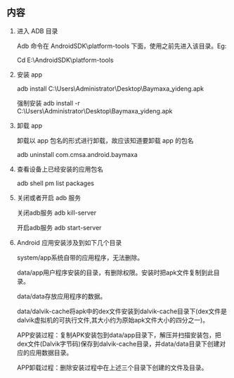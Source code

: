 ## 内容

1. 进入 ADB 目录

   Adb 命令在 AndroidSDK\platform-tools 下面，使用之前先进入该目录。Eg:

   Cd E:\AndroidSDK\platform-tools

2. 安装 app

   adb  install C:\Users\Administrator\Desktop\Baymaxa_yideng.apk

   强制安装  adb  install -r C:\Users\Administrator\Desktop\Baymaxa_yideng.apk

3. 卸载 app

    卸载以 app 包名的形式进行卸载，故应该知道要卸载 app 的包名

   adb uninstall com.cmsa.android.baymaxa

4. 查看设备上已经安装的应用包名

   adb shell pm list packages

5. 关闭或者开启 adb 服务

   关闭adb服务 adb kill-server

   开启adb服务 adb start-server

6. Android 应用安装涉及到如下几个目录

   system/app系统自带的应用程序，无法删除。

   data/app用户程序安装的目录，有删除权限。安装时把apk文件复制到此目录。

   data/data存放应用程序的数据。

   data/dalvik-cache将apk中的dex文件安装到dalvik-cache目录下(dex文件是dalvik虚拟机的可执行文件,其大小约为原始apk文件大小的四分之一)。

   APP安装过程：复制APK安装包到data/app目录下，解压并扫描安装包，把dex文件(Dalvik字节码)保存到dalvik-cache目录，并data/data目录下创建对应的应用数据目录。

   APP卸载过程：删除安装过程中在上述三个目录下创建的文件及目录。